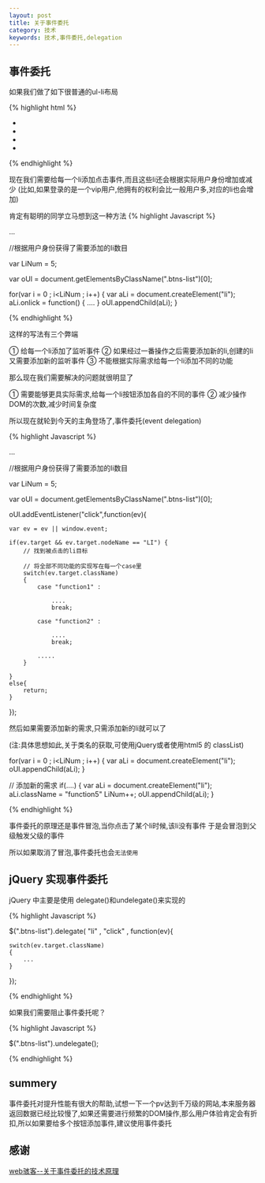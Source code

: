```yaml
---
layout: post
title: 关于事件委托
category: 技术
keywords: 技术,事件委托,delegation
---
```


## 事件委托

如果我们做了如下很普通的ul-li布局

{% highlight html %}

<ul class="btns-list">
	<li class="function1"></li>
	<li class="function2"></li>
	<li class="function3"></li>
	<li class="function4"></li>
</ul>

{% endhighlight %}


现在我们需要给每一个li添加点击事件,而且这些li还会根据实际用户身份增加或减少
(比如,如果登录的是一个vip用户,他拥有的权利会比一般用户多,对应的li也会增加)

肯定有聪明的同学立马想到这一种方法
{% highlight Javascript %}

...

//根据用户身份获得了需要添加的li数目

var LiNum = 5;

var oUl = document.getElementsByClassName(".btns-list")[0];

for(var i = 0 ; i<LiNum ; i++)
{
	var aLi = document.createElement("li");
	aLi.onlick = function()
	{
		....
	}
	oUl.appendChild(aLi);
}

{% endhighlight %}

这样的写法有三个弊端

① 给每一个li添加了监听事件
② 如果经过一番操作之后需要添加新的li,创建的li又需要添加新的监听事件
③ 不能根据实际需求给每一个li添加不同的功能

那么现在我们需要解决的问题就很明显了

① 需要能够更具实际需求,给每一个li按钮添加各自的不同的事件
② 减少操作DOM的次数,减少时间复杂度

所以现在就轮到今天的主角登场了,事件委托(event delegation)

{% highlight Javascript %}

...

//根据用户身份获得了需要添加的li数目

var LiNum = 5;

var oUl = document.getElementsByClassName(".btns-list")[0];

oUl.addEventListener("click",function(ev){
	
	var ev = ev || window.event;

	if(ev.target && ev.target.nodeName == "LI") {
		// 找到被点击的li目标
		
		// 将全部不同功能的实现写在每一个case里
		switch(ev.target.className)
		{
			case "function1" : 

				....
				break;

			case "function2" :

				....
				break;

			.....
		}

	}
	else{
		return;
	}
	
});

然后如果需要添加新的需求,只需添加新的li就可以了

(注:具体思想如此,关于类名的获取,可使用jQuery或者使用html5 的 classList)

for(var i = 0 ; i<LiNum ; i++)
{
	var aLi = document.createElement("li");
	oUl.appendChild(aLi);
}



// 添加新的需求
if(....)
{
	var aLi = document.createElement("li");
	aLi.className = "function5"
	LiNum++;
	oUl.appendChild(aLi);
}

{% endhighlight %}

事件委托的原理还是事件冒泡,当你点击了某个li时候,该li没有事件
于是会冒泡到父级触发父级的事件

所以如果取消了冒泡,事件委托也会`无法使用`

## jQuery 实现事件委托

jQuery 中主要是使用 delegate()和undelegate()来实现的

{% highlight Javascript %}

$(".btns-list").delegate( "li" , "click" , function(ev){
	
	switch(ev.target.className)
	{
		...
	}

});

{% endhighlight %}

如果我们需要阻止事件委托呢？

{% highlight Javascript %}

$(".btns-list").undelegate();

{% endhighlight %}

## summery

事件委托对提升性能有很大的帮助,试想一下一个pv达到千万级的网站,本来服务器返回数据已经比较慢了,如果还需要进行频繁的DOM操作,那么用户体验肯定会有折扣,所以如果要给多个按钮添加事件,建议使用事件委托

## 感谢

[web骇客--关于事件委托的技术原理](http://www.webhek.com/event-delegate/)